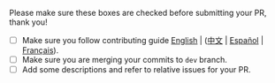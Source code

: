 Please make sure these boxes are checked before submitting your PR, thank you!

- [ ] Make sure you follow contributing guide [English](https://github.com/hsmos-ui/hsmos-ui/blob/master/.github/CONTRIBUTING.en-US.md) | ([中文](https://github.com/hsmos-ui/hsmos-ui/blob/master/.github/CONTRIBUTING.zh-CN.md) | [Español](https://github.com/hsmos-ui/hsmos-ui/blob/master/.github/CONTRIBUTING.es.md) | [Français](https://github.com/hsmos-ui/hsmos-ui/blob/master/.github/CONTRIBUTING.fr-FR.md)).
- [ ] Make sure you are merging your commits to `dev` branch.
- [ ] Add some descriptions and refer to relative issues for your PR.
